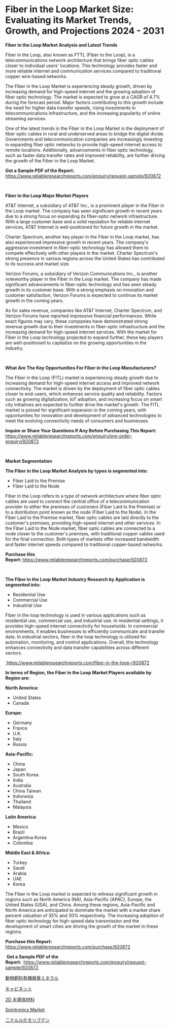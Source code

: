 <p><h1>Fiber in the Loop Market Size: Evaluating its Market Trends, Growth, and Projections 2024 - 2031</h1></p><p><strong>Fiber in the Loop Market Analysis and Latest Trends</strong></p>
<p><p>Fiber in the Loop, also known as FTTL (Fiber to the Loop), is a telecommunications network architecture that brings fiber optic cables closer to individual users' locations. This technology provides faster and more reliable internet and communication services compared to traditional copper wire-based networks.</p><p>The Fiber in the Loop Market is experiencing steady growth, driven by increasing demand for high-speed internet and the growing adoption of fiber optic technology. The market is expected to grow at a CAGR of 4.7% during the forecast period. Major factors contributing to this growth include the need for higher data transfer speeds, rising investments in telecommunications infrastructure, and the increasing popularity of online streaming services.</p><p>One of the latest trends in the Fiber in the Loop Market is the deployment of fiber optic cables in rural and underserved areas to bridge the digital divide. Governments and telecommunication companies are increasingly investing in expanding fiber optic networks to provide high-speed internet access to remote locations. Additionally, advancements in fiber optic technology, such as faster data transfer rates and improved reliability, are further driving the growth of the Fiber in the Loop Market.</p></p>
<p><strong>Get a Sample PDF of the Report:&nbsp;</strong> <a href="https://www.reliableresearchreports.com/enquiry/request-sample/920872">https://www.reliableresearchreports.com/enquiry/request-sample/920872</a></p>
<p>&nbsp;</p>
<p><strong>Fiber in the Loop Major Market Players</strong></p>
<p><p>AT&T Internet, a subsidiary of AT&T Inc., is a prominent player in the Fiber in the Loop market. The company has seen significant growth in recent years due to a strong focus on expanding its fiber-optic network infrastructure. With a large customer base and a solid reputation for reliable internet services, AT&T Internet is well-positioned for future growth in the market.</p><p>Charter Spectrum, another key player in the Fiber in the Loop market, has also experienced impressive growth in recent years. The company's aggressive investment in fiber-optic technology has allowed them to compete effectively with other players in the market. Charter Spectrum's strong presence in various regions across the United States has contributed to its success and market size.</p><p>Verizon Forums, a subsidiary of Verizon Communications Inc., is another noteworthy player in the Fiber in the Loop market. The company has made significant advancements in fiber-optic technology and has seen steady growth in its customer base. With a strong emphasis on innovation and customer satisfaction, Verizon Forums is expected to continue its market growth in the coming years.</p><p>As for sales revenue, companies like AT&T Internet, Charter Spectrum, and Verizon Forums have reported impressive financial performances. While exact figures may vary, these companies have demonstrated strong revenue growth due to their investments in fiber-optic infrastructure and the increasing demand for high-speed internet services. With the market for Fiber in the Loop technology projected to expand further, these key players are well-positioned to capitalize on the growing opportunities in the industry.</p></p>
<p>&nbsp;</p>
<p><strong>What Are The Key Opportunities For Fiber in the Loop Manufacturers?</strong></p>
<p><p>The Fiber in the Loop (FITL) market is experiencing steady growth due to increasing demand for high-speed internet access and improved network connectivity. The market is driven by the deployment of fiber optic cables closer to end-users, which enhances service quality and reliability. Factors such as growing digitalization, IoT adoption, and increasing focus on smart city initiatives are expected to further drive the market's growth. The FITL market is poised for significant expansion in the coming years, with opportunities for innovation and development of advanced technologies to meet the evolving connectivity needs of consumers and businesses.</p></p>
<p><strong>Inquire or Share Your Questions If Any Before Purchasing This Report:</strong> <a href="https://www.reliableresearchreports.com/enquiry/pre-order-enquiry/920872">https://www.reliableresearchreports.com/enquiry/pre-order-enquiry/920872</a></p>
<p>&nbsp;</p>
<p><strong>Market Segmentation</strong></p>
<p><strong>The Fiber in the Loop Market Analysis by types is segmented into:</strong></p>
<p><ul><li>Fiber Laid to the Premise</li><li>Fiber Laid to the Node</li></ul></p>
<p><p>Fiber in the Loop refers to a type of network architecture where fiber optic cables are used to connect the central office of a telecommunication provider to either the premises of customers (Fiber Laid to the Premise) or to a distribution point known as the node (Fiber Laid to the Node). In the Fiber Laid to the Premise market, fiber optic cables are laid directly to the customer's premises, providing high-speed internet and other services. In the Fiber Laid to the Node market, fiber optic cables are connected to a node closer to the customer's premises, with traditional copper cables used for the final connection. Both types of markets offer increased bandwidth and faster internet speeds compared to traditional copper-based networks.</p></p>
<p><strong>Purchase this Report:&nbsp;</strong><a href="https://www.reliableresearchreports.com/purchase/920872">https://www.reliableresearchreports.com/purchase/920872</a></p>
<p>&nbsp;</p>
<p><strong>The Fiber in the Loop Market Industry Research by Application is segmented into:</strong></p>
<p><ul><li>Residential Use</li><li>Commercial Use</li><li>Industrial Use</li></ul></p>
<p><p>Fiber in the loop technology is used in various applications such as residential use, commercial use, and industrial use. In residential settings, it provides high-speed internet connectivity for households. In commercial environments, it enables businesses to efficiently communicate and transfer data. In industrial sectors, fiber in the loop technology is utilized for automation, monitoring, and control applications. Overall, this technology enhances connectivity and data transfer capabilities across different sectors.</p></p>
<p><a href="https://www.reliableresearchreports.com/fiber-in-the-loop-r920872">&nbsp;https://www.reliableresearchreports.com/fiber-in-the-loop-r920872</a></p>
<p><strong>In terms of Region, the Fiber in the Loop Market Players available by Region are:</strong></p>
<p>
    <p> <strong> North America: </strong>
        <ul>
            <li>United States</li>
            <li>Canada</li>
        </ul>
        </p> 
    <p> <strong> Europe: </strong>
        <ul>
            <li>Germany</li>
            <li>France</li>
            <li>U.K.</li>
            <li>Italy</li>
            <li>Russia</li>
        </ul>
        </p> 
    <p> <strong> Asia-Pacific: </strong>
        <ul>
            <li>China</li>
            <li>Japan</li>
            <li>South Korea</li>
            <li>India</li>
            <li>Australia</li>
            <li>China Taiwan</li>
            <li>Indonesia</li>
            <li>Thailand</li>
            <li>Malaysia</li>
        </ul>
        </p> 
    <p> <strong> Latin America: </strong>
        <ul>
            <li>Mexico</li>
            <li>Brazil</li>
            <li>Argentina Korea</li>
            <li>Colombia</li>
        </ul>
        </p> 
    <p> <strong> Middle East & Africa: </strong>
        <ul>
            <li>Turkey</li>
            <li>Saudi</li>
            <li>Arabia</li>
            <li>UAE</li>
            <li>Korea</li>
        </ul>
    </p>
    </p>
<p><p>The Fiber in the Loop market is expected to witness significant growth in regions such as North America (NA), Asia-Pacific (APAC), Europe, the United States (USA), and China. Among these regions, Asia-Pacific and North America are anticipated to dominate the market with a market share percent valuation of 35% and 30% respectively. The increasing adoption of fiber optic technology for high-speed data transmission and the development of smart cities are driving the growth of the market in these regions.</p></p>
<p><strong>Purchase this Report: </strong><a href="https://www.reliableresearchreports.com/purchase/920872">https://www.reliableresearchreports.com/purchase/920872</a></p>
<p>&nbsp;<strong>Get a Sample PDF of the Report:&nbsp;&nbsp;</strong><a href="https://www.reliableresearchreports.com/enquiry/request-sample/920872">https://www.reliableresearchreports.com/enquiry/request-sample/920872</a></p>
<p><strong></strong></p>
<p><p><a href="https://medium.com/@germanberge1968/%E5%8B%95%E7%89%A9%E9%A3%BC%E6%96%99%E6%9C%89%E6%A9%9F%E5%BE%AE%E9%87%8F%E3%83%9F%E3%83%8D%E3%83%A9%E3%83%AB%E5%B8%82%E5%A0%B4%E5%88%86%E6%9E%90-%E3%81%9D%E3%81%AEcagr-%E5%B8%82%E5%A0%B4%E3%82%BB%E3%82%B0%E3%83%A1%E3%83%B3%E3%83%86%E3%83%BC%E3%82%B7%E3%83%A7%E3%83%B3-%E3%81%8A%E3%82%88%E3%81%B3%E4%B8%96%E7%95%8C%E3%81%AE%E6%A5%AD%E7%95%8C%E6%A6%82%E8%A6%81-1717ef9c2106">動物飼料有機微量ミネラル</a></p><p><a href="https://medium.com/@elishelacruz56456/%E3%82%AD%E3%83%A3%E3%83%93%E3%83%8D%E3%83%83%E3%83%88%E5%B8%82%E5%A0%B4%E5%B1%95%E6%9C%9B-%E6%A5%AD%E7%95%8C%E6%A6%82%E8%A6%81%E3%81%A8%E4%BA%88%E6%B8%AC-2024%E5%B9%B4%E3%81%8B%E3%82%892031%E5%B9%B4-99e97be5fa70">キャビネット</a></p><p><a href="https://github.com/cbigkbh02719/Market-Research-Report-List-2/blob/main/115274054732.md">2D 半導体材料</a></p><p><a href="https://www.linkedin.com/pulse/spintronics-market-exploring-share-trends-future-growth-xqvjc">Spintronics Market</a></p><p><a href="https://github.com/ReganWisoky2023/Market-Research-Report-List-1/blob/main/816433854733.md">二テルル化モリブデン</a></p></p>